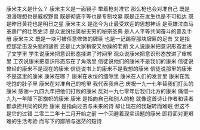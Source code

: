 康米主义是什么？
康米主义是一面镜子
举着枪对准它
那么枪也会对准自己
既是浪漫理想也是威权野兽
既是彻底平等也是专制坟墓
既是正在发生也是不可抵达
既是昨日黄花也是明日之星
康米主义
是迄今为止最受欢迎的思想神话
是英雄泣血马革裹尸的壮烈史诗
是众说纷纭奥秘无穷的秘宗圣典
是人人平等共同奋斗的普及手册
康米主义
既是一块可被任意修饰的牌匾
也是一记踢穿那块牌匾的足击
又是指控那足击没头脑的谴责
还是让大家稍安又勿躁的老胡
文人说康米把意识形态泄进了文学里
学生说康米把意识形态揉进了时间里
观众说康米把意识形态放进了审核里
工农说康米把意识形态忘在了角落里
信徒说他们的康米不是我们的康米
信徒说曾经的康米不是现在的康米
信徒说书上的康米不是我想的康米
信徒说那里的康米不是这里的康米
康米在哪？
康米在永恒的缝隙里
康米在人们的发言里
康米在我吃饱的肚子里
康米在对准自己的枪里
我代表我自己
庆祝一九一七年替我们打头的康米
感谢一九四九年把他们打败的康米
反对一九七零年后我们北方的康米
痛惜一九九一年降下那旗帜的康米
康米 是指向自己和别人的枪
就像这首诗让作者和读者
都承担共同的风险
康米 是指向过去与未来的诗
却让现在的我辗转而难眠
但这不是它的过错
二零二二年十二月开始之前
一个回避着现实话题的康米
即将面对更艰难的生活考验
而写下的鄙陋与迷茫的短诗
<!-- ##{"timestamp":1669651987}## -->